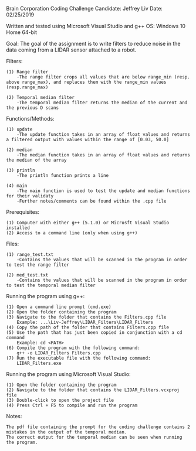 Brain Corporation Coding Challenge
Candidate: Jeffrey Liv
Date: 02/25/2019

Written and tested using Microsoft Visual Studio and g++
OS: Windows 10 Home 64-bit

Goal: The goal of the assignment is to write filters to reduce noise in the data coming from a LIDAR sensor attached to a robot. 

Filters:
	
	(1) Range filter
		-The range filter crops all values that are below range_min (resp. above range_max), and replaces them with the range_min values (resp.range_max)
	
	(2) Temporal median filter
		-The temporal median filter returns the median of the current and the previous D scans

Functions/Methods:
	
	(1) update
		-The update function takes in an array of float values and returns a filtered output with values within the range of [0.03, 50.0]
	
	(2) median
		-The median function takes in an array of float values and returns the median of the array

	(3) println
		-The println function prints a line

	(4) main
		-The main function is used to test the update and median functions for their validaty
		-Further notes/comments can be found within the .cpp file

Prerequisites:
	
	(1) Computer with either g++ (5.1.0) or Microsft Visual Studio installed
	(2) Access to a command line (only when using g++)

Files:
	
	(1) range_test.txt
		-Contains the values that will be scanned in the program in order to test the range filter

	(2) med_test.txt
		-Contains the values that will be scanned in the program in order to test the temporal median filter

Running the program using g++:
	
	(1) Open a command line prompt (cmd.exe)
	(2) Open the folder containing the program
	(3) Navigate to the folder that contains the Filters.cpp file
		Example: ...\Liv-Jeffrey\LIDAR_Filters\LIDAR_Filters
	(4) Copy the path of the folder that contains Filters.cpp file
	(5) Use the path that has just been copied in conjunction with a cd command
		Example: cd <PATH>
	(6) Compile the program with the following command:
		g++ -o LIDAR_Filters Filters.cpp
	(7) Run the executable file with the following command:
		LIDAR_Filters.exe

Running the program using Microsoft Visual Studio:
	
	(1) Open the folder containing the program
	(2) Navigate to the folder that contains the LIDAR_Filters.vcxproj file
	(3) Double-click to open the project file
	(4) Press Ctrl + F5 to compile and run the program

Notes: 
	
	The pdf file containing the prompt for the coding challenge contains 2 mistakes in the output of the temporal median. 
	The correct output for the temporal median can be seen when running the program. 

